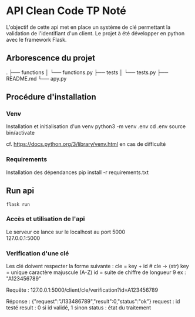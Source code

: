 # API Clean Code TP Noté 
L'objectif de cette api met en place un système de clé permettant la validation de l'identifiant d'un client. 
Le projet à été développer en python avec le framework Flask.

## Arborescence du projet 
.
├── functions
│   └── functions.py
├── tests
│   └── tests.py
├── README.md
└── apy.py

## Procédure d'installation
### Venv
Installation et initialisation d'un venv
    python3 -m venv .env
    cd .env
    source bin/activate

cf. https://docs.python.org/3/library/venv.html en cas de difficulté

### Requirements 
Installation des dépendances
    pip install -r requirements.txt

## Run api 
    flask run

### Accès et utilisation de l'api
Le serveur ce lance sur le localhost au port 5000    
    127.0.0.1:5000

### Verification d'une clé 
Les clé doivent respecter la forme suivante : 
    cle = key + id 
    # cle -> (str)
    key = unique caractère majuscule (A-Z)
    id = suite de chiffre de longueur 9
    ex : "A123456789"

Requête :
    127.0.0.1:5000/client/cle/verification?id=A123456789

Réponse : 
    {"request":"J133486789","result":0,"status":"ok"}
    request : id testé
    result : 0 si id validé, 1 sinon
    status : état du traitement

